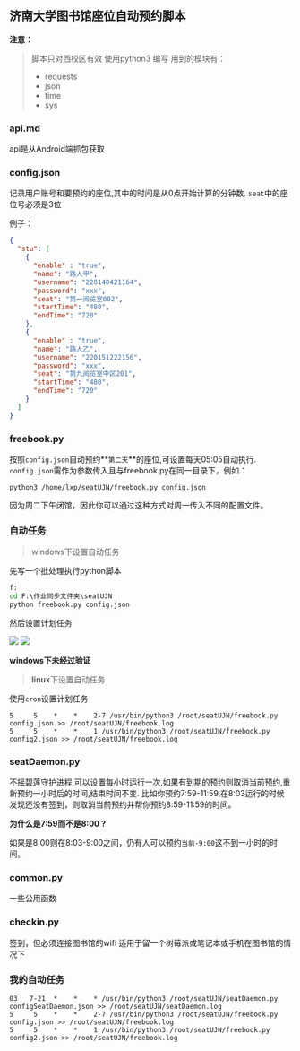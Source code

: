 ## 济南大学图书馆座位自动预约脚本

**注意：**
> 脚本只对西校区有效
> 使用python3 编写
> 用到的模块有：
> - requests
> - json
> - time
> - sys

### api.md
api是从Android端抓包获取

### config.json
记录用户账号和要预约的座位,其中的时间是从0点开始计算的分钟数.
`seat`中的座位号必须是3位

例子：
```json
{
  "stu": [
    {
      "enable" : "true",
      "name": "路人甲",
      "username": "220140421164",
      "password": "xxx",
      "seat": "第一阅览室002",
      "startTime": "480",
      "endTime": "720"
    },
    {
      "enable" : "true",
      "name": "路人乙",
      "username": "220151222156",
      "password": "xxx",
      "seat": "第九阅览室中区201",
      "startTime": "480",
      "endTime": "720"
    }
  ]
}


```


### freebook.py
按照`config.json`自动预约**`第二天`**的座位,可设置每天05:05自动执行.
`config.json`需作为参数传入且与freebook.py在同一目录下，例如：

```shell
python3 /home/lxp/seatUJN/freebook.py config.json
```

因为周二下午闭馆，因此你可以通过这种方式对周一传入不同的配置文件。

### 自动任务

>windows下设置自动任务

先写一个批处理执行python脚本

```bat
f:
cd F:\作业同步文件夹\seatUJN
python freebook.py config.json
```

然后设置计划任务

![](http://p1f1jwe7c.bkt.clouddn.com/18-1-22/42094914.jpg)
![](http://p1f1jwe7c.bkt.clouddn.com/18-1-22/69343034.jpg)

**windows下未经过验证**


>**linux**下设置自动任务

使用`cron`设置计划任务
```
5     5    *    *    2-7 /usr/bin/python3 /root/seatUJN/freebook.py config.json >> /root/seatUJN/freebook.log
5     5    *    *    1 /usr/bin/python3 /root/seatUJN/freebook.py config2.json >> /root/seatUJN/freebook.log
```

### seatDaemon.py
不摇碧莲守护进程,可以设置每小时运行一次,如果有到期的预约则取消当前预约,重新预约一小时后的时间,结束时间不变.
比如你预约7:59-11:59,在8:03运行的时候发现还没有签到，则取消当前预约并帮你预约8:59-11:59的时间。

**为什么是7:59而不是8:00 ?**

如果是8:00则在8:03-9:00之间，仍有人可以预约`当前-9:00`这不到一小时的时间。

### common.py
一些公用函数

### checkin.py
签到，但必须连接图书馆的wifi
适用于留一个树莓派或笔记本或手机在图书馆的情况下

### 我的自动任务

```shell
03   7-21  *    *    * /usr/bin/python3 /root/seatUJN/seatDaemon.py configSeatDaemon.json >> /root/seatUJN/seatDaemon.log
5     5    *    *    2-7 /usr/bin/python3 /root/seatUJN/freebook.py config.json >> /root/seatUJN/freebook.log
5     5    *    *    1 /usr/bin/python3 /root/seatUJN/freebook.py config2.json >> /root/seatUJN/freebook.log
```







